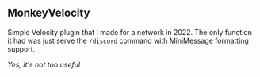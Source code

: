 ## MonkeyVelocity

Simple Velocity plugin that i made for a network in 2022. The only function it had was just serve the `/discord` command with MiniMessage formatting support.

*Yes, it's not too useful*

